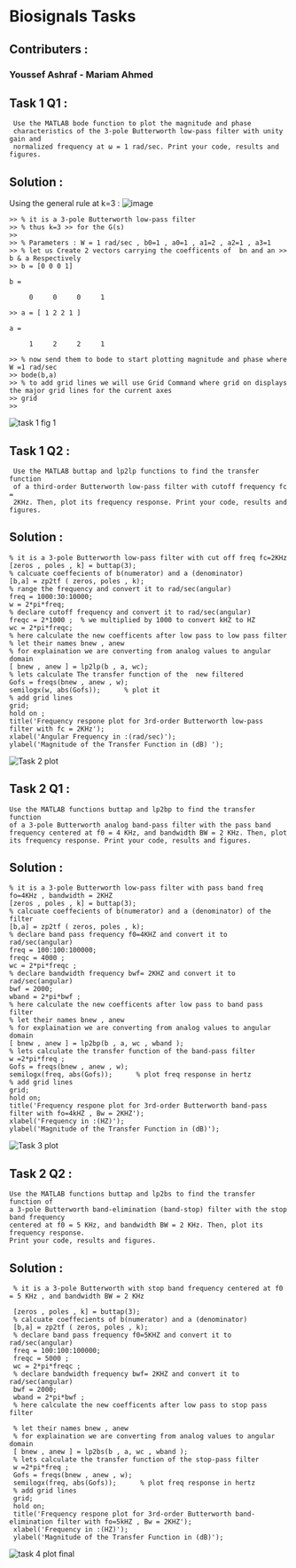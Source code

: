 # Biosignals Tasks

## Contributers :
### Youssef Ashraf - Mariam Ahmed

## Task 1 Q1 :
```
 Use the MATLAB bode function to plot the magnitude and phase
 characteristics of the 3-pole Butterworth low-pass filter with unity gain and
 normalized frequency at ω = 1 rad/sec. Print your code, results and figures.
```
## Solution :
Using the general rule at k=3  :
![image](https://user-images.githubusercontent.com/83988379/171443473-473cec44-0c7e-4d5d-80fb-ebfadc81ed0d.png)







```
>> % it is a 3-pole Butterworth low-pass filter
>> % thus k=3 >> for the G(s) 
>> 
>> % Parameters : W = 1 rad/sec , b0=1 , a0=1 , a1=2 , a2=1 , a3=1 
>> % let us Create 2 vectors carrying the coefficents of  bn and an >> b & a Respectively 
>> b = [0 0 0 1]

b =

     0     0     0     1

>> a = [ 1 2 2 1 ]

a =

     1     2     2     1

>> % now send them to bode to start plotting magnitude and phase where W =1 rad/sec 
>> bode(b,a) 
>> % to add grid lines we will use Grid Command where grid on displays the major grid lines for the current axes
>> grid
>> 
```

![task 1 fig 1](https://user-images.githubusercontent.com/83988379/171441113-39867627-dd73-4f84-8a23-91125f3c5754.PNG)



## Task 1 Q2 :

```
 Use the MATLAB buttap and lp2lp functions to find the transfer function
 of a third-order Butterworth low-pass filter with cutoff frequency fc =
 2KHz. Then, plot its frequency response. Print your code, results and figures.
```

## Solution :
```
% it is a 3-pole Butterworth low-pass filter with cut off freq fc=2KHz 
[zeros , poles , k] = buttap(3);
% calcuate coeffecients of b(numerator) and a (denominator)
[b,a] = zp2tf ( zeros, poles , k);
% range the frequency and convert it to rad/sec(angular)
freq = 1000:30:10000;
w = 2*pi*freq;
% declare cutoff frequency and convert it to rad/sec(angular)
freqc = 2*1000 ;  % we multiplied by 1000 to convert kHZ to HZ
wc = 2*pi*freqc; 
% here calculate the new coefficents after low pass to low pass filter 
% let their names bnew , anew
% for explaination we are converting from analog values to angular domain 
[ bnew , anew ] = lp2lp(b , a, wc); 
% lets calculate The transfer function of the  new filtered  
Gofs = freqs(bnew , anew , w);
semilogx(w, abs(Gofs));      % plot it 
% add grid lines
grid;
hold on ;
title('Frequency respone plot for 3rd-order Butterworth low-pass filter with fc = 2KHz');
xlabel('Angular Frequency in :(rad/sec)');
ylabel('Magnitude of the Transfer Function in (dB) ');

```
![Task 2 plot](https://user-images.githubusercontent.com/83988379/171485553-18cf6afb-92b9-4529-9309-0e0f72fb8358.png)



## Task 2 Q1 :
```
Use the MATLAB functions buttap and lp2bp to find the transfer function
of a 3-pole Butterworth analog band-pass filter with the pass band
frequency centered at f0 = 4 KHz, and bandwidth BW = 2 KHz. Then, plot
its frequency response. Print your code, results and figures.

```

## Solution :
```
% it is a 3-pole Butterworth low-pass filter with pass band freq fo=4KHz , bandwidth = 2KHZ 
[zeros , poles , k] = buttap(3);
% calcuate coeffecients of b(numerator) and a (denominator) of the filter
[b,a] = zp2tf ( zeros, poles , k);
% declare band pass frequency f0=4KHZ and convert it to rad/sec(angular)
freq = 100:100:100000;
freqc = 4000 ;  
wc = 2*pi*freqc ;
% declare bandwidth frequency bwf= 2KHZ and convert it to rad/sec(angular)
bwf = 2000; 
wband = 2*pi*bwf ;  
% here calculate the new coefficents after low pass to band pass filter 
% let their names bnew , anew
% for explaination we are converting from analog values to angular domain 
[ bnew , anew ] = lp2bp(b , a, wc , wband ); 
% lets calculate the transfer function of the band-pass filter
w =2*pi*freq ; 
Gofs = freqs(bnew , anew , w);
semilogx(freq, abs(Gofs));      % plot freq response in hertz
% add grid lines
grid;
hold on;
title('Frequency respone plot for 3rd-order Butterworth band-pass filter with fo=4kHZ , Bw = 2KHZ');
xlabel('Frequency in :(HZ)');
ylabel('Magnitude of the Transfer Function in (dB)');

```

![Task 3 plot](https://user-images.githubusercontent.com/83988379/171520435-d220aae0-c9b1-4a24-9f2e-058bbd55e52b.png)



## Task 2 Q2 :
```
Use the MATLAB functions buttap and lp2bs to find the transfer function of
a 3-pole Butterworth band-elimination (band-stop) filter with the stop band frequency
centered at f0 = 5 KHz, and bandwidth BW = 2 KHz. Then, plot its frequency response.
Print your code, results and figures.
```

## Solution :
```
 % it is a 3-pole Butterworth with stop band frequency centered at f0 = 5 KHz , and bandwidth BW = 2 KHz

 [zeros , poles , k] = buttap(3);
 % calcuate coeffecients of b(numerator) and a (denominator)
 [b,a] = zp2tf ( zeros, poles , k); 
 % declare band pass frequency f0=5KHZ and convert it to rad/sec(angular)
 freq = 100:100:100000;
 freqc = 5000 ; 
 wc = 2*pi*freqc ; 
 % declare bandwidth frequency bwf= 2KHZ and convert it to rad/sec(angular)
 bwf = 2000; 
 wband = 2*pi*bwf ;  
 % here calculate the new coefficents after low pass to stop pass filter

 % let their names bnew , anew
 % for explaination we are converting from analog values to angular domain 
 [ bnew , anew ] = lp2bs(b , a, wc , wband ); 
 % lets calculate the transfer function of the stop-pass filter
 w =2*pi*freq ; 
 Gofs = freqs(bnew , anew , w);
 semilogx(freq, abs(Gofs));      % plot freq response in hertz
 % add grid lines
 grid;
 hold on;
 title('Frequency respone plot for 3rd-order Butterworth band-elimination filter with fo=5kHZ , Bw = 2KHZ');
 xlabel('Frequency in :(HZ)');
 ylabel('Magnitude of the Transfer Function in (dB)');

```
![task 4 plot final](https://user-images.githubusercontent.com/83988379/171520460-6b1cfc6b-ffe8-4ab0-92af-8e5c378a6e43.png)
